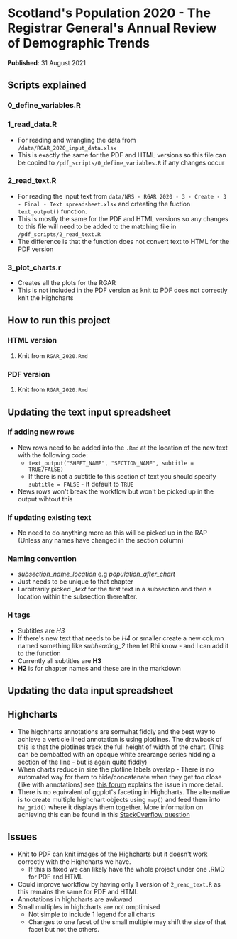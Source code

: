 # Scotland's Population 2020 - The Registrar General's Annual Review of Demographic Trends

**Published**: 31 August 2021

## Scripts explained

### 0_define_variables.R

### 1_read_data.R

* For reading and wrangling the data from `/data/RGAR_2020_input_data.xlsx`
* This is exactly the same for the PDF and HTML versions so this file can be copied to `/pdf_scripts/0_define_variables.R` if any changes occur

### 2_read_text.R

* For reading the input text from `data/NRS - RGAR 2020 - 3 - Create - 3 - Final - Text spreadsheet.xlsx` and crteating the fuction `text_output()` function.
* This is mostly the same for the PDF and HTML versions so any changes to this file will need to be added to the matching file in `/pdf_scripts/2_read_text.R`
* The difference is that the function does not convert text to HTML for the PDF version
 
### 3_plot_charts.r

* Creates all the plots for the RGAR 
* This is not included in the PDF version as knit to PDF does not correctly knit the Highcharts



## How to run this project

### HTML version

1. Knit from `RGAR_2020.Rmd`

### PDF version

1. Knit from `RGAR_2020.Rmd`

## Updating the text input spreadsheet

### If adding new rows	

* New rows need to be added into the `.Rmd` at the location of the new text with the following code: 
    * `text_output("SHEET_NAME", "SECTION_NAME", subtitle = TRUE/FALSE)`
    * If there is not a subtitle to this section of text you should specify `subtitle = FALSE` - It default to `TRUE`
* News rows won't break the workflow but won't be picked up in the output wihtout this 

### If updating existing text	

* No need to do anything more as this will be picked up in the RAP (Unless any names have changed in the section column)

### Naming convention 	

* *subsection_name_location* e.g *population_after_chart*
* Just needs to be unique to that chapter 
* I arbitrarily picked *_text* for the first text in a subsection and then a location within the subsection thereafter. 

### H tags	

* Subtitles are *H3*
* If there's new text that needs to be *H4* or smaller create a new column named something like *subheading_2* then let Rhi know - and I can add it to the function
* Currently all subtitles are **H3**
* **H2** is for chapter names and these are in the markdown

## Updating the data input spreadsheet

## Highcharts

* The higchharts annotations are somwhat fiddly and the best way to achieve a verticle lined annotation is using plotlines. The drawback of this is that the plotlines track the full height of width of the chart. (This can be combatted with an opaque white arearange series hidding a section of the line - but is again quite fiddly)
* When charts reduce in size the plotline labels overlap - There is no automated way for them to hide/concatenate when they get too close (like with annotations) see [this forum](https://www.highcharts.com/forum/viewtopic.php?t=40483) explains the issue in more detail.
* There is no equivalent of ggplot's faceting in Highcharts. The alternative is to create multiple highchart objects using `map()` and feed them into `hw_grid()` where it displays them together. More information on achieving this can be found in this [StackOverflow question](https://stackoverflow.com/questions/53277199/facet-wrap-facet-grid-any-similar-function-in-highcharter)


## Issues

* Knit to PDF can knit images of the Highcharts but it doesn't work correctly with the Highcharts we have.
    * If this is fixed we can likely have the whole project under one .RMD for PDF and HTML
* Could improve workflow by having only 1 version of `2_read_text.R` as this remains the same for PDF and HTML
* Annotations in highcharts are awkward
* Small multiples in highcharts are not omptimised
    * Not simple to include 1 legend for all charts
    * Changes to one facet of the small multiple may shift the size of that facet but not the others. 
